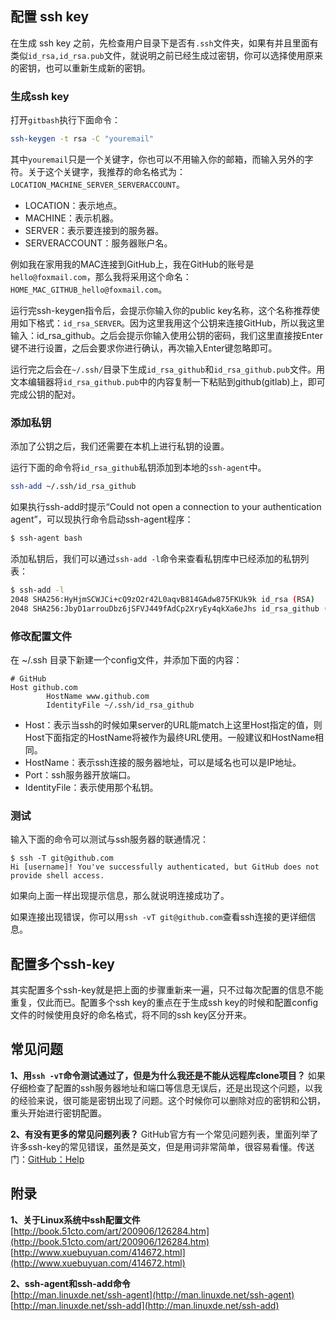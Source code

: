 ## 配置 ssh key

在生成 ssh key 之前，先检查用户目录下是否有`.ssh`文件夹，如果有并且里面有类似`id_rsa,id_rsa.pub`文件，就说明之前已经生成过密钥，你可以选择使用原来的密钥，也可以重新生成新的密钥。

### 生成ssh key

打开`gitbash`执行下面命令：

```bash
ssh-keygen -t rsa -C "youremail"
``` 

其中`youremail`只是一个关键字，你也可以不用输入你的邮箱，而输入另外的字符。关于这个关键字，我推荐的命名格式为：`LOCATION_MACHINE_SERVER_SERVERACCOUNT`。

- LOCATION：表示地点。
- MACHINE：表示机器。
- SERVER：表示要连接到的服务器。
- SERVERACCOUNT：服务器账户名。

例如我在家用我的MAC连接到GitHub上，我在GitHub的账号是`hello@foxmail.com`，那么我将采用这个命名：`HOME_MAC_GITHUB_hello@foxmail.com`。

运行完ssh-keygen指令后，会提示你输入你的public key名称，这个名称推荐使用如下格式：`id_rsa_SERVER`。因为这里我用这个公钥来连接GitHub，所以我这里输入：id_rsa_github。之后会提示你输入使用公钥的密码，我们这里直接按Enter键不进行设置，之后会要求你进行确认，再次输入Enter键忽略即可。

运行完之后会在`~/.ssh/`目录下生成`id_rsa_github`和`id_rsa_github.pub`文件。用文本编辑器将`id_rsa_github.pub`中的内容复制一下粘贴到github(gitlab)上，即可完成公钥的配对。

### 添加私钥

添加了公钥之后，我们还需要在本机上进行私钥的设置。

运行下面的命令将`id_rsa_github`私钥添加到本地的`ssh-agent`中。

```bash
ssh-add ~/.ssh/id_rsa_github
```

如果执行ssh-add时提示“Could not open a connection to your authentication agent”，可以现执行命令启动ssh-agent程序：

```bash
$ ssh-agent bash
```

添加私钥后，我们可以通过`ssh-add -l`命令来查看私钥库中已经添加的私钥列表：

```bash
$ ssh-add -l
2048 SHA256:HyHjmSCWJCi+cQ9zO2r42L0aqvB814GAdw875FKUk9k id_rsa (RSA)
2048 SHA256:JbyD1arrouDbz6jSFVJ449fAdCp2XryEy4qkXa6eJhs id_rsa_github (RSA)
```

### 修改配置文件

在 ~/.ssh 目录下新建一个config文件，并添加下面的内容：

```file
# GitHub
Host github.com
        HostName www.github.com
        IdentityFile ~/.ssh/id_rsa_github
```

- Host：表示当ssh的时候如果server的URL能match上这里Host指定的值，则Host下面指定的HostName将被作为最终URL使用。一般建议和HostName相同。
- HostName：表示ssh连接的服务器地址，可以是域名也可以是IP地址。
- Port：ssh服务器开放端口。
- IdentityFile：表示使用那个私钥。

### 测试

输入下面的命令可以测试与ssh服务器的联通情况：

```
$ ssh -T git@github.com
Hi [username]! You've successfully authenticated, but GitHub does not provide shell access.
```

如果向上面一样出现提示信息，那么就说明连接成功了。

如果连接出现错误，你可以用`ssh -vT git@github.com`查看ssh连接的更详细信息。

## 配置多个ssh-key

其实配置多个ssh-key就是把上面的步骤重新来一遍，只不过每次配置的信息不能重复，仅此而已。配置多个ssh key的重点在于生成ssh key的时候和配置config文件的时候使用良好的命名格式，将不同的ssh key区分开来。

## 常见问题

**1、用`ssh -vT`命令测试通过了，但是为什么我还是不能从远程库clone项目？**
如果仔细检查了配置的ssh服务器地址和端口等信息无误后，还是出现这个问题，以我的经验来说，很可能是密钥出现了问题。这个时候你可以删除对应的密钥和公钥，重头开始进行密钥配置。

**2、有没有更多的常见问题列表？**
GitHub官方有一个常见问题列表，里面列举了许多ssh-key的常见错误，虽然是英文，但是用词非常简单，很容易看懂。传送门：[GitHub：Help](https://help.github.com/categories/ssh/)

## 附录

**1、关于Linux系统中ssh配置文件**   
[http://book.51cto.com/art/200906/126284.htm](http://book.51cto.com/art/200906/126284.htm)   
[http://www.xuebuyuan.com/414672.html](http://www.xuebuyuan.com/414672.html)

**2、ssh-agent和ssh-add命令**   
[http://man.linuxde.net/ssh-agent](http://man.linuxde.net/ssh-agent)   
[http://man.linuxde.net/ssh-add](http://man.linuxde.net/ssh-add)

